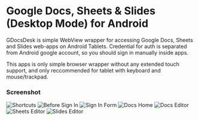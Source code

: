# Google Docs, Sheets & Slides (Desktop Mode) for Android
GDocsDesk is simple WebView wrapper for accessing Google Docs, Sheets and Slides web-apps on Android Tablets. Credential for auth is separated from Android google account, so you should sign in manually inside apps.

This apps is only simple browser wrapper without any extended touch support, and only reccommended for tablet with keyboard and mouse/trackpad.

### Screenshot
![Shortcuts](docs/s1.jpg)
![Before Sign In](docs/s2.jpg)
![Sign In Form](docs/s3.jpg)
![Docs Home](docs/s4.jpg)
![Docs Editor](docs/s5.jpg)
![Sheets Editor](docs/s6.jpg)
![Slides Editor](docs/s7.jpg)
